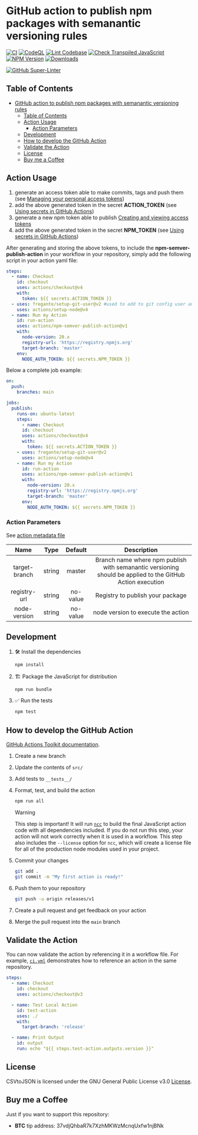 # GitHub action to publish npm packages with semanantic versioning rules

[![CI](https://github.com/iuccio/npm-semantic-publish-action/actions/workflows/ci.yml/badge.svg)](https://github.com/iuccio/npm-semantic-publish-action/actions/workflows/ci.yml)
[![CodeQL](https://github.com/iuccio/npm-semantic-publish-action/actions/workflows/codeql-analysis.yml/badge.svg)](https://github.com/iuccio/npm-semantic-publish-action/actions/workflows/codeql-analysis.yml)
[![Lint Codebase](https://github.com/iuccio/npm-semantic-publish-action/actions/workflows/linter.yml/badge.svg)](https://github.com/iuccio/npm-semantic-publish-action/actions/workflows/linter.yml)
[![Check Transpiled JavaScript](https://github.com/iuccio/npm-semantic-publish-action/actions/workflows/check-dist.yml/badge.svg)](https://github.com/iuccio/npm-semantic-publish-action/actions/workflows/check-dist.yml)
[![NPM Version](https://img.shields.io/npm/v/npm-semantic-publish-action.svg)](https://npmjs.org/package/npm-semantic-publish-action)
[![Downloads](https://img.shields.io/npm/dm/npm-semantic-publish-action.svg)](https://npmjs.org/package/npm-semantic-publish-action)

[![GitHub Super-Linter](https://github.com/iuccio/npm-semantic-publish-action/actions/workflows/linter.yml/badge.svg)](https://github.com/super-linter/super-linter)

## Table of Contents

<!-- toc -->

- [GitHub action to publish npm packages with semanantic versioning rules](#github-action-to-publish-npm-packages-with-semanantic-versioning-rules)
  - [Table of Contents](#table-of-contents)
  - [Action Usage](#action-usage)
    - [Action Parameters](#action-parameters)
  - [Development](#development)
  - [How to develop the GitHub Action](#how-to-develop-the-github-action)
  - [Validate the Action](#validate-the-action)
  - [License](#license)
  - [Buy me a Coffee](#buy-me-a-coffee)

<!-- tocstop -->

## Action Usage

1. generate an access token able to make commits, tags and push them (see
   [Managing your personal access tokens](https://docs.github.com/en/enterprise-server@3.9/authentication/keeping-your-account-and-data-secure/managing-your-personal-access-tokens))
1. add the above generated token in the secret **ACTION_TOKEN** (see
   [Using secrets in GitHub Actions](https://docs.github.com/en/actions/security-guides/using-secrets-in-github-actions))
1. generate a new npm token able to publish
   [Creating and viewing access tokens](https://docs.npmjs.com/creating-and-viewing-access-tokens)
1. add the above generated token in the secret **NPM_TOKEN** (see
   [Using secrets in GitHub Actions](https://docs.github.com/en/actions/security-guides/using-secrets-in-github-actions))

After generating and storing the above tokens, to include the
**npm-semver-publish-action** in your workflow in your repository, simply add
the following script in your action yaml file:

```yaml
steps:
  - name: Checkout
    id: checkout
    uses: actions/checkout@v4
    with:
      token: ${{ secrets.ACTION_TOKEN }}
  - uses: fregante/setup-git-user@v2 #used to add to git config user and mail
    uses: actions/setup-node@v4
  - name: Run my Action
    id: run-action
    uses: actions/npm-semver-publish-action@v1
    with:
      node-version: 20.x
      registry-url: 'https://registry.npmjs.org'
      target-branch: 'master'
    env:
      NODE_AUTH_TOKEN: ${{ secrets.NPM_TOKEN }}
```

Below a complete job example:

```yaml
on:
  push:
    branches: main

jobs:
  publish:
    runs-on: ubuntu-latest
    steps:
      - name: Checkout
      id: checkout
      uses: actions/checkout@v4
      with:
        token: ${{ secrets.ACTION_TOKEN }}
    - uses: fregante/setup-git-user@v2
      uses: actions/setup-node@v4
    - name: Run my Action
      id: run-action
      uses: actions/npm-semver-publish-action@v1
      with:
        node-version: 20.x
        registry-url: 'https://registry.npmjs.org'
        target-branch: 'master'
      env:
        NODE_AUTH_TOKEN: ${{ secrets.NPM_TOKEN }}
```

### Action Parameters

See [action metadata file](action.yml)

|     Name      |  Type  | Default  |                                                Description                                                |
| :-----------: | :----: | :------: | :-------------------------------------------------------------------------------------------------------: |
| target-branch | string |  master  | Branch name where npm publish with semanantic versioning should be applied to the GitHub Action execution |
| registry-url  | string | no-value |                                     Registry to publish your package                                      |
| node-version  | string | no-value |                                    node version to execute the action                                     |

## Development

1. :hammer_and_wrench: Install the dependencies

   ```bash
   npm install
   ```

1. :building_construction: Package the JavaScript for distribution

   ```bash
   npm run bundle
   ```

1. :white_check_mark: Run the tests

   ```bash
   npm test
   ```

## How to develop the GitHub Action

[GitHub Actions Toolkit documentation](https://github.com/actions/toolkit/blob/master/README.md).

1. Create a new branch
1. Update the contents of `src/`
1. Add tests to `__tests__/`
1. Format, test, and build the action

   ```bash
   npm run all
   ```

   > [!WARNING]
   >
   > This step is important! It will run [`ncc`](https://github.com/vercel/ncc)
   > to build the final JavaScript action code with all dependencies included.
   > If you do not run this step, your action will not work correctly when it is
   > used in a workflow. This step also includes the `--license` option for
   > `ncc`, which will create a license file for all of the production node
   > modules used in your project.

1. Commit your changes

   ```bash
   git add .
   git commit -m "My first action is ready!"
   ```

1. Push them to your repository

   ```bash
   git push -u origin releases/v1
   ```

1. Create a pull request and get feedback on your action
1. Merge the pull request into the `main` branch

## Validate the Action

You can now validate the action by referencing it in a workflow file. For
example, [`ci.yml`](./.github/workflows/ci.yml) demonstrates how to reference an
action in the same repository.

```yaml
steps:
  - name: Checkout
    id: checkout
    uses: actions/checkout@v3

  - name: Test Local Action
    id: test-action
    uses: ./
    with:
      target-branch: 'release'

  - name: Print Output
    id: output
    run: echo "${{ steps.test-action.outputs.version }}"
```

## License

CSVtoJSON is licensed under the GNU General Public License v3.0
[License](LICENSE).

## Buy me a Coffee

Just if you want to support this repository:

- **BTC** tip address: 37vdjQhbaR7k7XzhMKWzMcnqUxfw1njBNk
